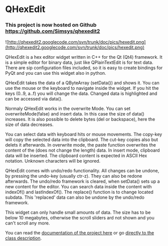 # QHexEdit #

### This project is now hosted on Github https://github.com/Simsys/qhexedit2 ###

![http://qhexedit2.googlecode.com/svn/trunk/doc/pics/hexedit.png](http://qhexedit2.googlecode.com/svn/trunk/doc/pics/hexedit.png)

QHexEdit is a hex editor widget written in C++ for the Qt (Qt4) framework. It is a simple editor for binary data, just like QPlainTextEdit is for text data. There are sip configuration files included, so it is easy to create bindings for PyQt and you can use this widget also in python.

QHexEdit takes the data of a QByteArray (setData()) and shows it. You can use the mouse or the keyboard to navigate inside the widget. If you hit the keys (0..9, a..f) you will change the data. Changed data is highlighted and can be accessed via data().

Normaly QHexEdit works in the overwrite Mode. You can set overwriteMode(false) and insert data. In this case the size of data() increases. It is also possible to delete bytes (del or backspace), here the size of data decreases.

You can select data with keyboard hits or mouse movements. The copy-key will copy the selected data into the clipboard. The cut-key copies also but delets it afterwards. In overwrite mode, the paste function overwrites the content of the (does not change the length) data. In insert mode, clipboard data will be inserted. The clipboard content is expected in ASCII Hex notation. Unknown characters will be ignored.

QHexEdit comes with undo/redo functionality. All changes can be undone, by pressing the undo-key (usually ctr-z). They can also be redone afterwards. The undo/redo framework is cleared, when setData() sets up a new content for the editor. You can search data inside the content with indexOf() and lastIndexOf(). The replace() function is to change located subdata. This 'replaced' data can also be undone by the undo/redo framework.

This widget can only handle small amounts of data. The size has to be below 10 megabytes, otherwise the scroll sliders ard not shown and you can't scroll any more.

You can read the [documentation of the project here](http://qhexedit2.googlecode.com/svn/trunk/doc/html/index.html) or go [directly to the class description](http://qhexedit2.googlecode.com/svn/trunk/doc/html/class_q_hex_edit.html).